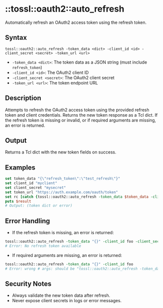 # ::tossl::oauth2::auto_refresh

Automatically refresh an OAuth2 access token using the refresh token.

## Syntax

    tossl::oauth2::auto_refresh -token_data <dict> -client_id <id> -client_secret <secret> -token_url <url>

- `-token_data <dict>`: The token data as a JSON string (must include `refresh_token`)
- `-client_id <id>`: The OAuth2 client ID
- `-client_secret <secret>`: The OAuth2 client secret
- `-token_url <url>`: The token endpoint URL

## Description

Attempts to refresh the OAuth2 access token using the provided refresh token and client credentials. Returns the new token response as a Tcl dict. If the refresh token is missing or invalid, or if required arguments are missing, an error is returned.

## Output

Returns a Tcl dict with the new token fields on success.

## Examples

```tcl
set token_data "{\"refresh_token\":\"test_refresh\"}"
set client_id "myclient"
set client_secret "mysecret"
set token_url "https://auth.example.com/oauth/token"
set rc [catch {tossl::oauth2::auto_refresh -token_data $token_data -client_id $client_id -client_secret $client_secret -token_url $token_url} result]
puts $result
# Output: (token dict or error)
```

## Error Handling

- If the refresh token is missing, an error is returned:

```tcl
tossl::oauth2::auto_refresh -token_data "{}" -client_id foo -client_secret bar -token_url baz
# Error: No refresh token available
```

- If required arguments are missing, an error is returned:

```tcl
tossl::oauth2::auto_refresh -token_data "{}" -client_id foo
# Error: wrong # args: should be "tossl::oauth2::auto_refresh -token_data <dict> -client_id <id> -client_secret <secret> -token_url <url>"
```

## Security Notes

- Always validate the new token data after refresh.
- Never expose client secrets in logs or error messages. 
